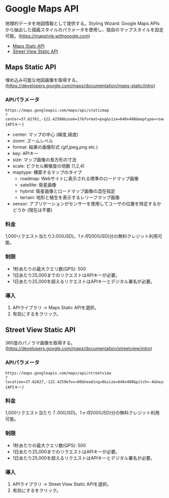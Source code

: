 # Google Maps API

地理的データを地図情報として提供する。Styling Wizard: Google Maps APIsから抽出した描画スタイルのパラメータを使用し、独自のマップスタイルを設定可能。(https://mapstyle.withgoogle.com)

* [Maps Statc API](#maps-static-api)
* [Street View Static API](#street-view-static-api)

## Maps Static API

埋め込み可能な地図画像を取得する。(https://developers.google.com/maps/documentation/maps-static/intro)

### APIパラメータ

```
https://maps.googleapis.com/maps/api/staticmap
?center=37.62761,-122.42588&zoom=17&format=png&size=640x480&maptype=roadmap&key={APIキー}
```

* center: マップの中心 (緯度,経度)
* zoom: ズームレベル
* format: 結果の画像形式 (gif,jpeg,png etc.)
* key: APIキー
* size: マップ画像の長方形の寸法
* scale: ピクセル解像度の倍数 (1,2,4)
* maptype: 構築するマップのタイプ
  * roadmap: Webサイトに表示される標準のロードマップ画像
  * satellite: 衛星画像
  * hybrid: 衛星画像とロードマップ画像の混在指定
  * terrain: 地形と植生を表示するレリーフマップ画像
* sensor: アプリケーションがセンサーを使用してユーザの位置を特定するかどうか (現在は不要)

### 料金

1,000リクエスト当たり$2.00(USD)。1ヶ月$200(USD)分の無料クレジット利用可能。

### 制限

* 1秒あたりの最大クエリ数(QPS): 500
* 1日あたり25,000までのリクエストはAPIキーが必要。
* 1日あたり25,000を超えるリクエストはAPIキーとデジタル署名が必要。

### 導入

1. APIライブラリ -> Maps Static APIを選択。
2. 有効にするをクリック。

## Street View Static API

360度のパノラマ画像を取得する。(https://developers.google.com/maps/documentation/streetview/intro)

### APIパラメータ

```
https://maps.googleapis.com/maps/api/streetview
?location=37.62827,-122.4259&fov=80&heading=0&size=640x480&pitch=-4&key={APIキー}
```

### 料金

1,000リクエスト当たり$７.00(USD)。1ヶ月$200(USD)分の無料クレジット利用可能。

### 制限

* 1秒あたりの最大クエリ数(QPS): 500
* 1日あたり25,000までのリクエストはAPIキーが必要。
* 1日あたり25,000を超えるリクエストはAPIキーとデジタル署名が必要。

### 導入

1. APIライブラリ -> Street View Static APIを選択。
2. 有効にするをクリック。
